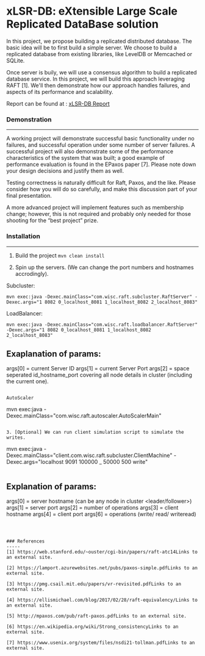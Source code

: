 # xLSR-DB: eXtensible Large Scale Replicated DataBase solution

In this project, we propose building a replicated distributed database. The basic idea will be to first build a simple server. We choose to build a replicated database from existing libraries, like LevelDB or Memcached or SQLite. 

Once server is buily, we will use a consensus algorithm to build a replicated database service. In this project, we will build this approach leveraging RAFT [1]. We'll then demonstrate how our approach handles failures, and aspects of its performance and scalability. 

Report can be found at : [xLSR-DB Report](xLSR-DB.pdf)

### Demonstration
-----
A working project will demonstrate successful basic functionality under no failures, and successful operation under some number of server failures. A successful project will also demonstrate some of the performance characteristics of the system that was built; a good example of performance evaluation is found in the EPaxos paper [7]. Please note down your design decisions and justify them as well. 

Testing correctness is naturally difficult for Raft, Paxos, and the like. Please consider how you will do so carefully, and make this discussion part of your final presentation. 

A more advanced project will implement features such as membership change; however, this is not required and probably only needed for those shooting for the “best project” prize.

### Installation
----
1. Build the project
```mvn clean install```

2. Spin up the servers. (We can change the port numbers and hostnames accrodingly).

Subcluster:

```
mvn exec:java -Dexec.mainClass="com.wisc.raft.subcluster.RaftServer" -Dexec.args="1 8082 0_localhost_8081 1_localhost_8082 2_localhost_8083"
```

LoadBalancer:

```
mvn exec:java -Dexec.mainClass="com.wisc.raft.loadbalancer.RaftServer" -Dexec.args="1 8082 0_localhost_8081 1_localhost_8082 2_localhost_8083"
```

Exaplanation of params:
-----------------------------
args[0] = current Server ID
args[1] = current Server Port
args[2] = space seperated id_hostname_port covering all node details in cluster (including the current one).
```

AutoScaler

```
mvn exec:java -Dexec.mainClass="com.wisc.raft.autoscaler.AutoScalerMain" 
```

3. [Optional] We can run client simulation script to simulate the writes.
```
mvn exec:java -Dexec.mainClass="client.com.wisc.raft.subcluster.ClientMachine" -Dexec.args="localhost 9091 100000 _ 50000 500 write"
```

```
Explanation of params:
-----------------------------
args[0] = server hostname (can be any node in cluster <leader/follower>)
args[1] = server port
args[2] = number of operations
args[3] = client hostname
args[4] = client port
args[6] = operations (write/ read/ writeread)
```



### References
-----
[1] https://web.stanford.edu/~ouster/cgi-bin/papers/raft-atc14Links to an external site.

[2] https://lamport.azurewebsites.net/pubs/paxos-simple.pdfLinks to an external site.

[3] https://pmg.csail.mit.edu/papers/vr-revisited.pdfLinks to an external site.

[4] https://ellismichael.com/blog/2017/02/28/raft-equivalency/Links to an external site.

[5] http://mpaxos.com/pub/raft-paxos.pdfLinks to an external site.

[6] https://en.wikipedia.org/wiki/Strong_consistencyLinks to an external site.

[7] https://www.usenix.org/system/files/nsdi21-tollman.pdfLinks to an external site.
